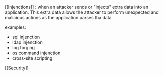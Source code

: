 [[Injenctions]] : when an attacker sends or "injects" extra data into an application.
This extra data allows the attacker to perform unexpected and malicious actions
as the application parses tha data

examples:

- sql injenction
- ldap injenction
- log forging
- os command injenction
- cross-site scripting

[[Security]]
